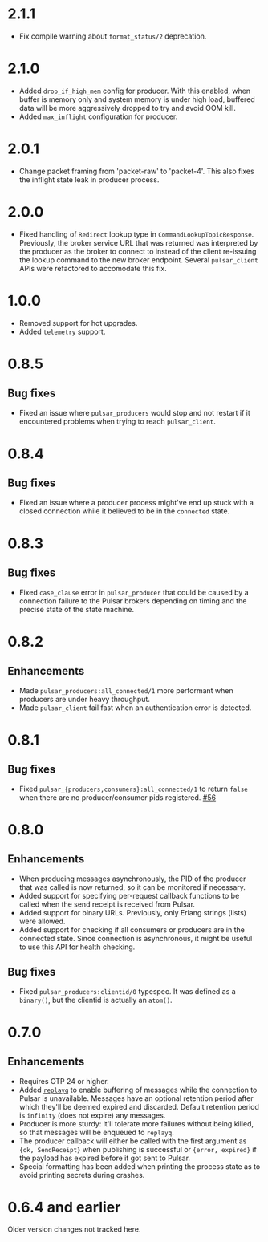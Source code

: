 # 2.1.1

- Fix compile warning about `format_status/2` deprecation.

# 2.1.0

- Added `drop_if_high_mem` config for producer.  With this enabled, when buffer is memory
  only and system memory is under high load, buffered data will be more aggressively
  dropped to try and avoid OOM kill.
- Added `max_inflight` configuration for producer.

# 2.0.1

- Change packet framing from 'packet-raw' to 'packet-4'.
  This also fixes the inflight state leak in producer process.

# 2.0.0

- Fixed handling of `Redirect` lookup type in `CommandLookupTopicResponse`.  Previously,
  the broker service URL that was returned was interpreted by the producer as the broker
  to connect to instead of the client re-issuing the lookup command to the new broker
  endpoint.  Several `pulsar_client` APIs were refactored to accomodate this fix.

# 1.0.0

- Removed support for hot upgrades.
- Added `telemetry` support.

# 0.8.5

## Bug fixes

- Fixed an issue where `pulsar_producers` would stop and not restart if it encountered
  problems when trying to reach `pulsar_client`.

# 0.8.4

## Bug fixes

- Fixed an issue where a producer process might've end up stuck with a closed connection
  while it believed to be in the `connected` state.

# 0.8.3

## Bug fixes

- Fixed `case_clause` error in `pulsar_producer` that could be caused
  by a connection failure to the Pulsar brokers depending on timing
  and the precise state of the state machine.

# 0.8.2

## Enhancements

- Made `pulsar_producers:all_connected/1` more performant when
  producers are under heavy throughput.
- Made `pulsar_client` fail fast when an authentication error is
  detected.

# 0.8.1

## Bug fixes

- Fixed `pulsar_{producers,consumers}:all_connected/1` to return
  `false` when there are no producer/consumer pids registered.
  [#56](https://github.com/emqx/pulsar-client-erl/pull/56)

# 0.8.0

## Enhancements

- When producing messages asynchronously, the PID of the producer that
  was called is now returned, so it can be monitored if necessary.
- Added support for specifying per-request callback functions to be
  called when the send receipt is received from Pulsar.
- Added support for binary URLs.  Previously, only Erlang strings
  (lists) were allowed.
- Added support for checking if all consumers or producers are in the
  connected state.  Since connection is asynchronous, it might be
  useful to use this API for health checking.

## Bug fixes

- Fixed `pulsar_producers:clientid/0` typespec.  It was defined as a
  `binary()`, but the clientid is actually an `atom()`.

# 0.7.0

## Enhancements

- Requires OTP 24 or higher.
- Added [`replayq`](https://github.com/emqx/replayq) to enable
  buffering of messages while the connection to Pulsar is unavailable.
  Messages have an optional retention period after which they'll be
  deemed expired and discarded.  Default retention period is
  `infinity` (does not expire) any messages.
- Producer is more sturdy: it'll tolerate more failures without being
  killed, so that messages will be enqueued to `replayq`.
- The producer callback will either be called with the first argument as `{ok, SendReceipt}` when
  publishing is successful or `{error, expired}` if the payload has
  expired before it got sent to Pulsar.
- Special formatting has been added when printing the process state as
  to avoid printing secrets during crashes.

# 0.6.4 and earlier

Older version changes not tracked here.
